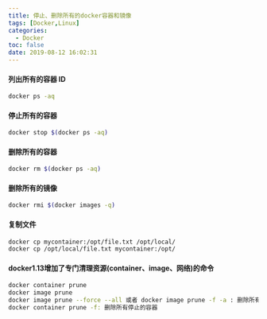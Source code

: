 ```yaml
---
title: 停止、删除所有的docker容器和镜像
tags: [Docker,Linux]
categories:
  - Docker
toc: false
date: 2019-08-12 16:02:31
---
```


#### 列出所有的容器 ID
```bash
docker ps -aq
```
#### 停止所有的容器
```bash
docker stop $(docker ps -aq)
```
#### 删除所有的容器
```bash
docker rm $(docker ps -aq)
```
#### 删除所有的镜像
```bash
docker rmi $(docker images -q)
```
#### 复制文件
```bash
docker cp mycontainer:/opt/file.txt /opt/local/
docker cp /opt/local/file.txt mycontainer:/opt/
```

####  docker1.13增加了专门清理资源(container、image、网络)的命令
```bash
docker container prune
docker image prune
docker image prune --force --all 或者 docker image prune -f -a : 删除所有不使用的镜像
docker container prune -f: 删除所有停止的容器
```